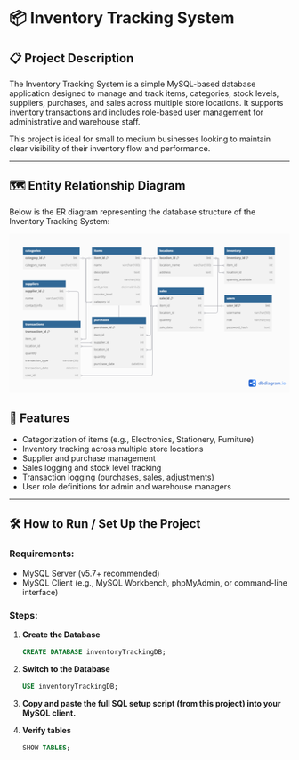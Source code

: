 # 📦 Inventory Tracking System

## 📋 Project Description

The Inventory Tracking System is a simple MySQL-based database application designed to manage and track items, categories, stock levels, suppliers, purchases, and sales across multiple store locations. It supports inventory transactions and includes role-based user management for administrative and warehouse staff.

This project is ideal for small to medium businesses looking to maintain clear visibility of their inventory flow and performance.

---
## 🗺️ Entity Relationship Diagram

Below is the ER diagram representing the database structure of the Inventory Tracking System:

![ER Diagram](assets/inventory-trackDB_ER-diagram.png)

## 🚀 Features

- Categorization of items (e.g., Electronics, Stationery, Furniture)
- Inventory tracking across multiple store locations
- Supplier and purchase management
- Sales logging and stock level tracking
- Transaction logging (purchases, sales, adjustments)
- User role definitions for admin and warehouse managers

---

## 🛠️ How to Run / Set Up the Project

### Requirements:
- MySQL Server (v5.7+ recommended)
- MySQL Client (e.g., MySQL Workbench, phpMyAdmin, or command-line interface)

### Steps:

1. **Create the Database**
   ```sql
   CREATE DATABASE inventoryTrackingDB;

2. **Switch to the Database**
    ```sql
    USE inventoryTrackingDB;
3. **Copy and paste the full SQL setup script (from this project) into your MySQL client.**

4. **Verify tables**
    ```sql
    SHOW TABLES;